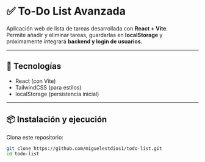 # ✅ To-Do List Avanzada

Aplicación web de lista de tareas desarrollada con **React + Vite**.  
Permite añadir y eliminar tareas, guardarlas en **localStorage** y próximamente integrará **backend y login de usuarios**.

---

## 🚀 Tecnologías
- React (con Vite)
- TailwindCSS (para estilos)
- localStorage (persistencia inicial)

---

## 📦 Instalación y ejecución

Clona este repositorio:

```bash
git clone https://github.com/miguelestdios1/todo-list.git
cd todo-list
